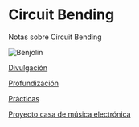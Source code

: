 Circuit Bending
===============

Notas sobre Circuit Bending

![Benjolin](http://macumbista.net/wp-content/uploads/2012/06/benjolin.png)

[Divulgación](divulgacion.md)

[Profundización](profundizacion.md)

[Prácticas](practicas.md)

[Proyecto casa de música electrónica](https://github.com/son0p/eeleX)



